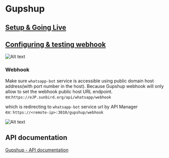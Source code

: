 # Gupshup  
## [Setup & Going Live](https://docs.gupshup.io/docs/setup-going-live)  
## [Configuring & testing webhook](https://docs.gupshup.io/docs/set-webhookcallback-url)  
<img title="a title" alt="Alt text" src="gupshup-settings.png">

 ### Webhook
 Make sure `whatsapp-bot` service is accessible using public domain host address(with port number in the host). Because Gupshup webhook will only allow to set the webhook public host URL endpoint.  
    ex:`https://eJP.sunbird.org/api/whatsapp/webhook`

which is redirecting to `whatsapp-bot` service url by API Manager  
    ex: `https://<remote-ip>:3010/gupshup/webhook`  

<img title="a title" alt="Alt text" src="gupshup-webhook.png">


## API documentation
 [Gupshup - API documentation](https://docs.gupshup.io/reference/msg)  
